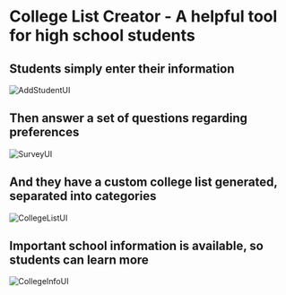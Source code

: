 # College List Creator - A helpful tool for high school students
## Students simply enter their information
![AddStudentUI](https://github.com/prangas/CollegeListCreator/assets/112739928/f79ca4f4-721d-447a-b70f-c4725474a357)
## Then answer a set of questions regarding preferences
![SurveyUI](https://github.com/prangas/CollegeListCreator/assets/112739928/746fc8d8-9efb-47a1-9c0c-e08cc3cc6d2f)
## And they have a custom college list generated, separated into categories
![CollegeListUI](https://github.com/prangas/CollegeListCreator/assets/112739928/7622fdf9-b2fd-4e58-b5e7-bc6f0d894155)
## Important school information is available, so students can learn more
![CollegeInfoUI](https://github.com/prangas/CollegeListCreator/assets/112739928/b1d2b28a-7c09-4ed0-b14d-1c25ec18b2d2)
